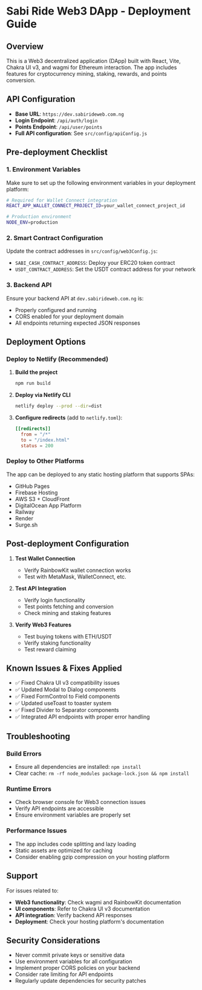 # Sabi Ride Web3 DApp - Deployment Guide

## Overview
This is a Web3 decentralized application (DApp) built with React, Vite, Chakra UI v3, and wagmi for Ethereum interaction. The app includes features for cryptocurrency mining, staking, rewards, and points conversion.

## API Configuration
- **Base URL**: `https://dev.sabirideweb.com.ng`
- **Login Endpoint**: `/api/auth/login`
- **Points Endpoint**: `/api/user/points`
- **Full API configuration**: See `src/config/apiConfig.js`

## Pre-deployment Checklist

### 1. Environment Variables
Make sure to set up the following environment variables in your deployment platform:

```bash
# Required for Wallet Connect integration
REACT_APP_WALLET_CONNECT_PROJECT_ID=your_wallet_connect_project_id

# Production environment
NODE_ENV=production
```

### 2. Smart Contract Configuration
Update the contract addresses in `src/config/web3Config.js`:
- `SABI_CASH_CONTRACT_ADDRESS`: Deploy your ERC20 token contract
- `USDT_CONTRACT_ADDRESS`: Set the USDT contract address for your network

### 3. Backend API
Ensure your backend API at `dev.sabirideweb.com.ng` is:
- Properly configured and running
- CORS enabled for your deployment domain
- All endpoints returning expected JSON responses

## Deployment Options

### Deploy to Netlify (Recommended)

1. **Build the project**
   ```bash
   npm run build
   ```

2. **Deploy via Netlify CLI**
   ```bash
   netlify deploy --prod --dir=dist
   ```

3. **Configure redirects** (add to `netlify.toml`):
   ```toml
   [[redirects]]
     from = "/*"
     to = "/index.html"
     status = 200
   ```

### Deploy to Other Platforms

The app can be deployed to any static hosting platform that supports SPAs:
- GitHub Pages
- Firebase Hosting
- AWS S3 + CloudFront
- DigitalOcean App Platform
- Railway
- Render
- Surge.sh

## Post-deployment Configuration

1. **Test Wallet Connection**
   - Verify RainbowKit wallet connection works
   - Test with MetaMask, WalletConnect, etc.

2. **Test API Integration**
   - Verify login functionality
   - Test points fetching and conversion
   - Check mining and staking features

3. **Verify Web3 Features**
   - Test buying tokens with ETH/USDT
   - Verify staking functionality
   - Test reward claiming

## Known Issues & Fixes Applied

- ✅ Fixed Chakra UI v3 compatibility issues
- ✅ Updated Modal to Dialog components
- ✅ Fixed FormControl to Field components
- ✅ Updated useToast to toaster system
- ✅ Fixed Divider to Separator components
- ✅ Integrated API endpoints with proper error handling

## Troubleshooting

### Build Errors
- Ensure all dependencies are installed: `npm install`
- Clear cache: `rm -rf node_modules package-lock.json && npm install`

### Runtime Errors
- Check browser console for Web3 connection issues
- Verify API endpoints are accessible
- Ensure environment variables are properly set

### Performance Issues
- The app includes code splitting and lazy loading
- Static assets are optimized for caching
- Consider enabling gzip compression on your hosting platform

## Support

For issues related to:
- **Web3 functionality**: Check wagmi and RainbowKit documentation
- **UI components**: Refer to Chakra UI v3 documentation
- **API integration**: Verify backend API responses
- **Deployment**: Check your hosting platform's documentation

## Security Considerations

- Never commit private keys or sensitive data
- Use environment variables for all configuration
- Implement proper CORS policies on your backend
- Consider rate limiting for API endpoints
- Regularly update dependencies for security patches